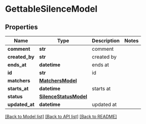 # GettableSilenceModel

## Properties
Name | Type | Description | Notes
------------ | ------------- | ------------- | -------------
**comment** | **str** | comment | 
**created_by** | **str** | created by | 
**ends_at** | **datetime** | ends at | 
**id** | **str** | id | 
**matchers** | [**MatchersModel**](MatchersModel.md) |  | 
**starts_at** | **datetime** | starts at | 
**status** | [**SilenceStatusModel**](SilenceStatusModel.md) |  | 
**updated_at** | **datetime** | updated at | 

[[Back to Model list]](../README.md#documentation-for-models) [[Back to API list]](../README.md#documentation-for-api-endpoints) [[Back to README]](../README.md)


